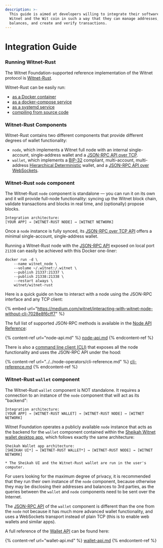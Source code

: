 ```yaml
---
description: >-
  This guide is aimed at developers willing to integrate their software with
  Witnet and the Wit coin in such a way that they can manage addresses,
  balances, and create and verify transactions.
---
```


# Integration Guide

### Running Witnet-Rust

The Witnet Foundation-supported reference implementation of the Witnet protocol is [Witnet-Rust](https://github.com/witnet/witnet-rust).

Witnet-Rust can be easily run:

* [as a Docker container](../../node-operators/docker-quick-start-guide.md)
* [as a docker-compose service](../../node-operators/advanced-setups/run-witnet-as-a-docker-compose-service.md)
* [as a systemd service](../../node-operators/advanced-setups/run-witnet-as-a-systemd-service.md)
* [compiling from source code](../compile-witnet-rust-from-source-code.md)

### Witnet-Rust Components

Witnet-Rust contains two different components that provide different degrees of wallet functionality:

* `node`, which implements a Witnet full node with an internal single-account, single-address wallet and a [JSON-RPC API over TCP](node-api.md).
* `wallet`, which implements a [BIP-32](https://github.com/bitcoin/bips/blob/master/bip-0032.mediawiki) compliant, multi-account, multi-address [Hierarchical Deterministic](https://www.investopedia.com/terms/h/hd-wallet-hierarchical-deterministic-wallet.asp) wallet, and a [JSON-RPC API over WebSockets](wallet-api.md).

### Witnet-Rust `node` component

The Witnet-Rust `node` component is standalone — you can run it on its own and it will provide full-node functionality: syncing up the Witnet block chain, validate transactions and blocks in real time, and (optionally) propose blocks.

```
Integration architecture:
[YOUR APP] → [WITNET-RUST NODE] → [WITNET NETWORK]
```

Once a `node` instance is fully synced, its [JSON-RPC over TCP API](node-api.md) offers a minimal single-account, single-address wallet.

Running a Witnet-Rust node with the [JSON-RPC API](node-api.md) exposed on local port `21338` can easily be achieved with this Docker one-liner:

```
docker run -d \
    --name witnet_node \
    --volume ~/.witnet:/.witnet \
    --publish 21337:21337 \
    --publish 21338:21338 \
    --restart always \
    witnet/witnet-rust
```

Here is a quick guide on how to interact with a node using the JSON-RPC interface and any TCP client:

{% embed url="https://medium.com/witnet/interacting-with-witnet-node-without-cli-7028e8f6cff7" %}

The full list of supported JSON-RPC methods is available in the [Node API Reference](node-api.md):

{% content-ref url="node-api.md" %}
[node-api.md](node-api.md)
{% endcontent-ref %}

There is also a [command line client (CLI)](../../node-operators/cli-reference.md) that exposes all the node functionality and uses the JSON-RPC API under the hood:

{% content-ref url="../../node-operators/cli-reference.md" %}
[cli-reference.md](../../node-operators/cli-reference.md)
{% endcontent-ref %}

### Witnet-Rust `wallet` component

The Witnet-Rust `wallet` component is NOT standalone. It requires a connection to an instance of the `node` component that will act as its "backend":

```
Integration architecture:
[YOUR APP] → [WITNET-RUST WALLET] → [WITNET-RUST NODE] → [WITNET NETWORK]
```

Witnet Foundation operates a publicly available `node` instance that acts as the backend for the `wallet` component contained within the [Sheikah Witnet wallet desktop app](https://sheikah.app), which follows exactly the same architecture:

```
Sheikah Wallet app architecture:
[SHEIKAH UI*] → [WITNET-RUST WALLET*] → [WITNET-RUST NODE] → [WITNET NETWORK]

* The Sheikah UI and the Witnet-Rust wallet are run in the user's computer.
```

For users looking for the maximum degree of privacy, it is recommended that they run their own instance of the `node` component, because otherwise they may be disclosing their addresses and balances to 3rd parties, as the queries between the `wallet` and `node` components need to be sent over the Internet.

The [JSON-RPC API](wallet-api.md) of the `wallet` component is different than the one from the `node` not because it has much more advanced wallet functionality, and uses a WebSockets transport instead of plain TCP (this is to enable web wallets and similar apps).

A full reference of the [Wallet API](wallet-api.md) can be found here:

{% content-ref url="wallet-api.md" %}
[wallet-api.md](wallet-api.md)
{% endcontent-ref %}
